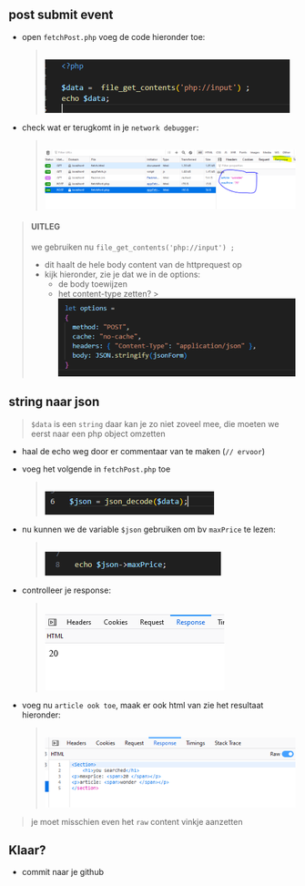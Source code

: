 
## post submit event

- open `fetchPost.php` voeg de code hieronder toe:
    > </br>![](img/echoinput.PNG)
- check wat er terugkomt in je `network debugger`:
    > </br>![](img/networkpost.PNG)


> #### UITLEG
> we gebruiken nu `file_get_contents('php://input') ;` 
> - dit haalt de hele body content van de httprequest op
> - kijk hieronder, zie je dat we in de options:
>   - de body toewijzen
>   - het content-type zetten?
    > </br>![](img/fetchoption.PNG)

## string naar json

> `$data` is een `string` daar kan je zo niet zoveel mee, die moeten we eerst naar een php object omzetten

- haal de echo weg door er commentaar van te maken (`// ervoor`)
- voeg het volgende in `fetchPost.php` toe
    > </br>![](img/jdecode.PNG)

- nu kunnen we de variable `$json` gebruiken om bv `maxPrice` te lezen:
    > </br>![](img/echomax.PNG)
- controlleer je response:
    > </br>![](img/maxprice.PNG)

- voeg nu `article ook toe`, maak er ook html van zie het resultaat hieronder:
    > </br>![](img/searched.PNG)
> je moet misschien even het `raw` content vinkje aanzetten

 ## Klaar?
- commit naar je github